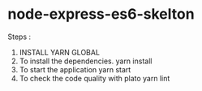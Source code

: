 # node-express-es6-skelton
Steps : 
1. INSTALL YARN GLOBAL
2. To install the dependencies.
    yarn install
3. To start the application 
    yarn start
4. To check the code quality with plato 
    yarn lint
